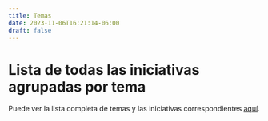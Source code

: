 ```yaml
---
title: Temas
date: 2023-11-06T16:21:14-06:00
draft: false
---
```


# Lista de todas las iniciativas agrupadas por tema

Puede ver la lista completa de temas y las iniciativas correspondientes [aquí](/temas).

